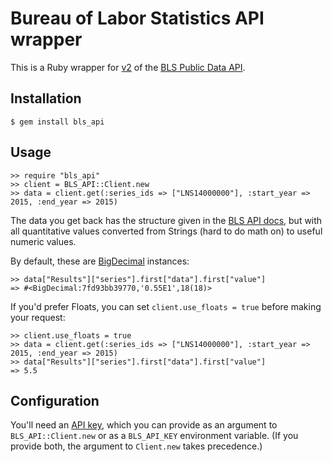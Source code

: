 # Bureau of Labor Statistics API wrapper #

This is a Ruby wrapper for [v2][v2] of the [BLS Public Data API][bls-dev].

[bls-dev]: http://www.bls.gov/developers/home.htm
[v2]: http://www.bls.gov/developers/api_signature_v2.htm

## Installation ##

    $ gem install bls_api

## Usage ##

    >> require "bls_api"
    >> client = BLS_API::Client.new
    >> data = client.get(:series_ids => ["LNS14000000"], :start_year => 2015, :end_year => 2015)

The data you get back has the structure given in the [BLS API docs][v2], but
with all quantitative values converted from Strings (hard to do math on) to
useful numeric values.

By default, these are [BigDecimal][bigdecimal] instances:

    >> data["Results"]["series"].first["data"].first["value"]
    => #<BigDecimal:7fd93bb39770,'0.55E1',18(18)>

If you'd prefer Floats, you can set `client.use_floats = true` before making
your request:

    >> client.use_floats = true
    >> data = client.get(:series_ids => ["LNS14000000"], :start_year => 2015, :end_year => 2015)
    >> data["Results"]["series"].first["data"].first["value"]
    => 5.5

[bigdecimal]: http://ruby-doc.org/stdlib-2.3.0/libdoc/bigdecimal/rdoc/BigDecimal.html

## Configuration ##

You'll need an [API key][api-key], which you can provide as an argument to
`BLS_API::Client.new` or as a `BLS_API_KEY` environment variable. (If you
provide both, the argument to `Client.new` takes precedence.)

[api-key]: http://data.bls.gov/registrationEngine/
